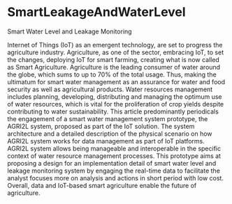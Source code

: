 # SmartLeakageAndWaterLevel
 Smart Water Level and Leakage Monitoring
 
 Internet of Things (IoT) as an emergent technology, are set to progress the agriculture industry. Agriculture, as one of the sector, embracing IoT, to set the changes, deploying IoT for smart farming, creating what is now called as Smart Agriculture. Agriculture is the leading consumer of water around the globe, which sums to up to 70% of the total usage. Thus, making the ultimatum for smart water management as an assurance for water and food security as well as agricultural products. Water resources management includes planning, developing, distributing and managing the optimum use of water resources, which is vital for the proliferation of crop yields despite contributing to water sustainability. This article predominantly periodicals the engagement of a smart water management system prototype, the AGRI2L system, proposed as part of the IoT solution. The system architecture and a detailed description of the physical scenario on how AGRI2L system works for data management as part of IoT platforms. AGRI2L system allows being manageable and interoperable in the specific context of water resource management processes. This prototype aims at proposing a design for an implementation detail of smart water level and leakage monitoring system by engaging the real-time data to facilitate the analyst focuses more on analysis and actions in short period with low cost. Overall, data and IoT-based smart agriculture enable the future of agriculture.
